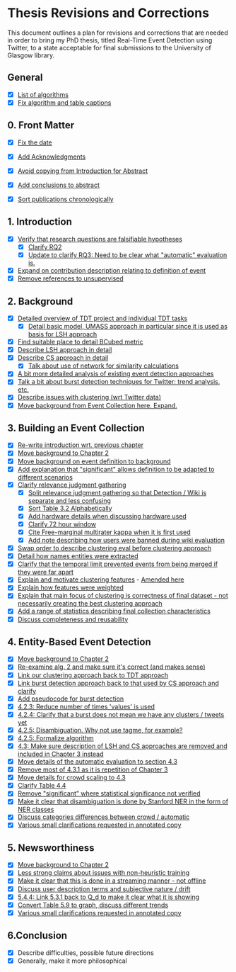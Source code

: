 # Thesis Revisions and Corrections

This document outlines a plan for revisions and corrections that are needed in order to bring my PhD thesis, titled Real-Time Event Detection using Twitter, to a state acceptable for final submissions to the University of Glasgow library.

## General
- [X] [List of algorithms](https://github.com/JamesMcMinn/Thesis-Revisions/commit/28d74ba136a2db3593fa7a318ee905c430cd94b4)
- [X] [Fix algorithm and table captions](https://github.com/JamesMcMinn/Thesis-Revisions/commit/93a63b029b4d1ce79a8046f82fec51dc13bfc142)

## 0. Front Matter
- [X] [Fix the date](https://github.com/JamesMcMinn/Thesis-Revisions/commit/cd6230ee687e5f58248ff862310680ff25e4b1c8)
- [X] [Add Acknowledgments](https://github.com/JamesMcMinn/Thesis-Revisions/commit/782953778ce51a800c94e494ccfd79b68eb1136f)
- [X] [Avoid copying from Introduction for Abstract](https://github.com/JamesMcMinn/Thesis-Revisions/commit/83f40c8ce66fd30637d4f6bb16dad82f10e78d77)
- [X] [Add conclusions to abstract](https://github.com/JamesMcMinn/Thesis-Revisions/commit/83f40c8ce66fd30637d4f6bb16dad82f10e78d77)
- [X] [Sort publications chronologically](https://github.com/JamesMcMinn/Thesis-Revisions/commit/86dd56d1416622f636946cfc42a91152f44533f7)


## 1. Introduction
- [X] [Verify that research questions are falsifiable hypotheses](https://github.com/JamesMcMinn/Thesis-Revisions/commit/b7cb86bcc88e48739f615f2c0a0fa1d747b664c5)
  - [X] [Clarify RQ2](https://github.com/JamesMcMinn/Thesis-Revisions/commit/1a71367f5092d7747f35deed64964f25f71b790e)
  - [X] [Update to clarify RQ3: Need to be clear what "automatic" evaluation is.](https://github.com/JamesMcMinn/Thesis-Revisions/commit/b7cb86bcc88e48739f615f2c0a0fa1d747b664c5)
- [X] [Expand on contribution description relating to definition of event](https://github.com/JamesMcMinn/Thesis-Revisions/commit/b7cb86bcc88e48739f615f2c0a0fa1d747b664c5)
- [X] [Remove references to unsupervised](https://github.com/JamesMcMinn/Thesis-Revisions/commit/92b213136746bf2c4b527fad22b7870af5201afb)

## 2. Background
- [X] [Detailed overview of TDT project and individual TDT tasks](https://github.com/JamesMcMinn/Thesis-Revisions/commit/ce5358332ff8c0d1b76125abdb85d0cd9ab6cf32)
  - [X] [Detail basic model, UMASS approach in particular since it is used as basis for LSH approach](https://github.com/JamesMcMinn/Thesis-Revisions/commit/e7b6504878dce517a723f25b9c3d984391803c8e)
- [X] [Find suitable place to detail BCubed metric](https://github.com/JamesMcMinn/Thesis-Revisions/commit/d73fb5374786b05c0d3c221302c2fe171da4d112)
- [X] [Describe LSH approach in detail](https://github.com/JamesMcMinn/Thesis-Revisions/commit/cc9b2e738611ffab97a1f23446bfd164d1d95344)
- [X] [Describe CS approach in detail](https://github.com/JamesMcMinn/Thesis-Revisions/commit/186c4b495b76802d887c9be26e5dff9b65b2e80f)
    - [X] [Talk about use of network for similarity calculations](https://github.com/JamesMcMinn/Thesis-Revisions/commit/f934bd3dbd18272f4f7151676c6117b5b8d8950c)
- [X] [A bit more detailed analysis of existing event detection approaches](https://github.com/JamesMcMinn/Thesis-Revisions/commit/b7301968d6660efd53ad04b2a7bb6f050106ce7d)
- [X] [Talk a bit about burst detection techniques for Twitter: trend analysis, etc.](https://github.com/JamesMcMinn/Thesis-Revisions/commit/1a892db3057240db07c01ebe49540c48b6fdfe00)
- [X] [Describe issues with clustering (wrt Twitter data)](https://github.com/JamesMcMinn/Thesis-Revisions/commit/f934bd3dbd18272f4f7151676c6117b5b8d8950c)
- [X] [Move background from Event Collection here. Expand.](https://github.com/JamesMcMinn/Thesis-Revisions/commit/f3b311acb8c65c1805e10a7925052051bc9af84e)

## 3. Building an Event Collection
- [X] [Re-write introduction wrt. previous chapter](https://github.com/JamesMcMinn/Thesis-Revisions/commit/4aeed608888e1b4b48ee650d874e52b3c8fb42b1)
- [X] [Move background to Chapter 2](https://github.com/JamesMcMinn/Thesis-Revisions/commit/f3b311acb8c65c1805e10a7925052051bc9af84e)
- [X] [Move background on event definition to background](https://github.com/JamesMcMinn/Thesis-Revisions/commit/64a75c7f3ea16e5da16ae87dcc012827b1f02495)
- [X] [Add explanation that "significant" allows definition to be adapted to different scenarios](https://github.com/JamesMcMinn/Thesis-Revisions/commit/9aa7a767171e7a557af0afc6871ecd32532a9373)
- [X] [Clarify relevance judgment gathering](https://github.com/JamesMcMinn/Thesis-Revisions/commit/3ce773366ed2d42f0d0f6f5110dd5212cf6687fc)
  - [X] [Split relevance judgment gathering so that Detection / Wiki is separate and less confusing](https://github.com/JamesMcMinn/Thesis-Revisions/commit/3ce773366ed2d42f0d0f6f5110dd5212cf6687fc)
  - [X] [Sort Table 3.2 Alphabetically](https://github.com/JamesMcMinn/Thesis-Revisions/commit/b711cb7b130e2bdfaabe40ffe49262787d3c2ab9)
  - [X] [Add hardware details when discussing hardware used](https://github.com/JamesMcMinn/Thesis-Revisions/commit/f3458b5791390449e7d37e1e0231ec9440218af6)
  - [X] [Clarify 72 hour window](https://github.com/JamesMcMinn/Thesis-Revisions/commit/dfc2e6ecb5856ae954a4768fbb2b515e239e8a90)
  - [X] [Cite Free-marginal multirater kappa when it is first used](https://github.com/JamesMcMinn/Thesis-Revisions/commit/b929433a86f52c3b3ed76d6ec7c9880e35f2427a)
  - [X] [Add note describing how users were banned during wiki evaluation](https://github.com/JamesMcMinn/Thesis-Revisions/commit/b17e5b4ece3f80932f7cf13d41dae104fb8d2dc6)
- [X] [Swap order to describe clustering eval before clustering approach](https://github.com/JamesMcMinn/Thesis-Revisions/commit/1beec3158646bd21cdd54fac4280d2138e3e523c)
- [X] [Detail how names entities were extracted](https://github.com/JamesMcMinn/Thesis-Revisions/commit/1beec3158646bd21cdd54fac4280d2138e3e523c#diff-00ae86d2fc569b2e7406e379e494ea4bR40)
- [X] [Clarify that the temporal limit prevented events from being merged if they were far apart](https://github.com/JamesMcMinn/Thesis-Revisions/commit/1beec3158646bd21cdd54fac4280d2138e3e523c#diff-00ae86d2fc569b2e7406e379e494ea4bR95)
- [X] [Explain and motivate clustering features](https://github.com/JamesMcMinn/Thesis-Revisions/commit/1beec3158646bd21cdd54fac4280d2138e3e523c) - [Amended here](https://github.com/JamesMcMinn/Thesis-Revisions/commit/db029cd018892b255402971a8392a0ce4e271ef6#diff-00ae86d2fc569b2e7406e379e494ea4b)
- [X] [Explain how features were weighted](https://github.com/JamesMcMinn/Thesis-Revisions/commit/1beec3158646bd21cdd54fac4280d2138e3e523c#diff-00ae86d2fc569b2e7406e379e494ea4bR150)
- [X] [Explain that main focus of clustering is correctness of final dataset - not necessarily creating the best clustering approach](https://github.com/JamesMcMinn/Thesis-Revisions/commit/1beec3158646bd21cdd54fac4280d2138e3e523c#diff-61be0110122c012884c4e5df3433b005R13)
- [X] [Add a range of statistics describing final collection characteristics](https://github.com/JamesMcMinn/Thesis-Revisions/commit/25789d8c7bd63dc66b87a436e580b484245cef5c)
- [X] [Discuss completeness and reusability](https://github.com/JamesMcMinn/Thesis-Revisions/commit/b9a5477de0f4ea3763a7ea59619ad621731a4357)

## 4. Entity-Based Event Detection
- [X] [Move background to Chapter 2](https://github.com/JamesMcMinn/Thesis-Revisions/commit/3c4e24be6f0276d78de61d478c96bfc1f9cabe0f)
- [X] [Re-examine alg. 2 and make sure it's correct (and makes sense)](https://github.com/JamesMcMinn/Thesis-Revisions/commit/47236475eb9a7755ebaf4fe2907e75a4c9b89b90)
- [X] [Link our clustering approach back to TDT approach](https://github.com/JamesMcMinn/Thesis-Revisions/commit/ea981ecca58d9772efa3a36c5845c7f935244139)
- [X] [Link burst detection approach back to that used by CS approach and clarify](https://github.com/JamesMcMinn/Thesis-Revisions/commit/55211834ea84596e2f184ce94c25d09fae037fea)
- [X] [Add pseudocode for burst detection](https://github.com/JamesMcMinn/Thesis-Revisions/commit/c11731d32a5533784518e6037884dda32b411ff0)
- [X] [4.2.3: Reduce number of times 'values' is used](https://github.com/JamesMcMinn/Thesis-Revisions/commit/14884b9bd6750d7fbfd277b5db3f01501a08e551)
- [X] [4.2.4: Clarify that a burst does not mean we have any clusters / tweets yet](https://github.com/JamesMcMinn/Thesis-Revisions/commit/d8896cf95fcf4819f44b18ed35503e5d84b5dd51)
- [X] [4.2.5: Disambiguation. Why not use tagme, for example?](https://github.com/JamesMcMinn/Thesis-Revisions/commit/8cd661032867892db761fdf03515346a7a7b6f42)
- [X] [4.2.5: Formalize algorithm](https://github.com/JamesMcMinn/Thesis-Revisions/commit/1147024e8883e5bc8e32ccf8c0e0ab114915aae8)
- [X] [4.3: Make sure description of LSH and CS approaches are removed and included in Chapter 3 instead](https://github.com/JamesMcMinn/Thesis-Revisions/commit/c4207e10cab0272bf62eb31d6f47177ffb572e89)
- [X] [Move details of the automatic evaluation to section 4.3](https://github.com/JamesMcMinn/Thesis-Revisions/commit/274f95120019d70d84c6834aef935ab0fd598da9)
- [X] [Remove most of 4.3.1 as it is repetition of Chapter 3](https://github.com/JamesMcMinn/Thesis-Revisions/commit/c4207e10cab0272bf62eb31d6f47177ffb572e89)
- [X] [Move details for crowd scaling to 4.3](https://github.com/JamesMcMinn/Thesis-Revisions/commit/e5c718832884c21186caf7d25f40baf293486ca8)
- [X] [Clarify Table 4.4](https://github.com/JamesMcMinn/Thesis-Revisions/commit/7717980c69dfc00de6a4b90e4789dfd5f3f6a6c3)
- [X] [Remove "significant" where statistical significance not verified](https://github.com/JamesMcMinn/Thesis-Revisions/commit/c8857e4d187173f2005b0aa0524b5d6447e764ba)
- [X] [Make it clear that disambiguation is done by Stanford NER in the form of NER classes](https://github.com/JamesMcMinn/Thesis-Revisions/commit/8d5a4ec5e84828324b8e7129f54031e981987740)
- [X] [Discuss categories differences between crowd / automatic](https://github.com/JamesMcMinn/Thesis-Revisions/commit/3d6e2a473c5d9718a4f549a9e02b998d4b3e3cb6)
- [X] [Various small clarifications requested in annotated copy](https://github.com/JamesMcMinn/Thesis-Revisions/commit/d69d566fe7695407d424fe1807e7d4d59a8c7339)

## 5. Newsworthiness
- [X] [Move background to Chapter 2](https://github.com/JamesMcMinn/Thesis-Revisions/commit/0ddfbef650b437a06146bfb8f61161fba4c72b2c)
- [X] [Less strong claims about issues with non-heuristic training](https://github.com/JamesMcMinn/Thesis-Revisions/commit/4348192fcf62e5fa12301a1db22530fcb7ca7a93)
- [X] [Make it clear that this is done in a streaming manner - not offline](https://github.com/JamesMcMinn/Thesis-Revisions/commit/4661dedefedf9cd9784b16f2433548e14e341f40)
- [X] [Discuss user description terms and subjective nature / drift](https://github.com/JamesMcMinn/Thesis-Revisions/commit/2e2558174b1860bab957edc58765fcc7f8426477)
- [X] [5.4.4: Link 5.3.1 back to Q_d to make it clear what it is showing](https://github.com/JamesMcMinn/Thesis-Revisions/commit/088fcdfe50f4d088937f98f3c6134764c02c3ad5)
- [X] [Convert Table 5.9 to graph, discuss different trends](https://github.com/JamesMcMinn/Thesis-Revisions/commit/de4ad3809b25b44766583f8d698c1e22c0bc5973)
- [X] [Various small clarifications requested in annotated copy](https://github.com/JamesMcMinn/Thesis-Revisions/commit/3347ee9fead4254d43a3d8b320c297827a9ed005)

## 6.Conclusion
- [X] Describe difficulties, possible future directions
- [X] Generally, make it more philosophical
